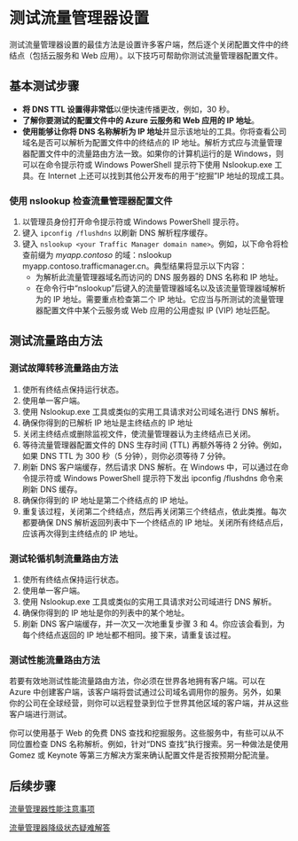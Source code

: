 <properties 
   pageTitle="测试流量管理器设置 | Azure"
   description="本文将帮助你测试流量管理器设置"
   services="traffic-manager"
   documentationCenter=""
   authors="joaoma"
   manager="carmonm"
   editor="tysonn" />
<tags
	ms.service="traffic-manager"
   ms.date="03/17/2016"
	wacn.date="04/26/2016"/>

# 测试流量管理器设置

测试流量管理器设置的最佳方法是设置许多客户端，然后逐个关闭配置文件中的终结点（包括云服务和 Web 应用）。以下技巧可帮助你测试流量管理器配置文件。

## 基本测试步骤

- **将 DNS TTL 设置得非常低**以便快速传播更改，例如，30 秒。
- **了解你要测试的配置文件中的 Azure 云服务和 Web 应用的 IP 地址**。
- **使用能够让你将 DNS 名称解析为 IP 地址**并显示该地址的工具。你将查看公司域名是否可以解析为配置文件中的终结点的 IP 地址。解析方式应与流量管理器配置文件中的流量路由方法一致。如果你的计算机运行的是 Windows，则可以在命令提示符或 Windows PowerShell 提示符下使用 Nslookup.exe 工具。在 Internet 上还可以找到其他公开发布的用于“挖掘”IP 地址的现成工具。

### 使用 nslookup 检查流量管理器配置文件

1. 以管理员身份打开命令提示符或 Windows PowerShell 提示符。
2. 键入 `ipconfig /flushdns` 以刷新 DNS 解析程序缓存。
3. 键入 `nslookup <your Traffic Manager domain name>`。例如，以下命令将检查前缀为 *myapp.contoso* 的域：nslookup myapp.contoso.trafficmanager.cn。典型结果将显示以下内容：
   - 为解析此流量管理器域名而访问的 DNS 服务器的 DNS 名称和 IP 地址。
   - 在命令行中“nslookup”后键入的流量管理器域名以及该流量管理器域解析为的 IP 地址。需要重点检查第二个 IP 地址。它应当与所测试的流量管理器配置文件中某个云服务或 Web 应用的公用虚拟 IP (VIP) 地址匹配。

## 测试流量路由方法

### 测试故障转移流量路由方法

1. 使所有终结点保持运行状态。
2. 使用单一客户端。
3. 使用 Nslookup.exe 工具或类似的实用工具请求对公司域名进行 DNS 解析。
4. 确保你得到的已解析 IP 地址是主终结点的 IP 地址
5. 关闭主终结点或删除监视文件，使流量管理器认为主终结点已关闭。
6. 等待流量管理器配置文件的 DNS 生存时间 (TTL) 再额外等待 2 分钟。例如，如果 DNS TTL 为 300 秒（5 分钟），则你必须等待 7 分钟。
7. 刷新 DNS 客户端缓存，然后请求 DNS 解析。在 Windows 中，可以通过在命令提示符或 Windows PowerShell 提示符下发出 ipconfig /flushdns 命令来刷新 DNS 缓存。
8. 确保你得到的 IP 地址是第二个终结点的 IP 地址。
9. 重复该过程，关闭第二个终结点，然后再关闭第三个终结点，依此类推。每次都要确保 DNS 解析返回列表中下一个终结点的 IP 地址。关闭所有终结点后，应该再次得到主终结点的 IP 地址。

### 测试轮循机制流量路由方法

1. 使所有终结点保持运行状态。
2. 使用单一客户端。
3. 使用 Nslookup.exe 工具或类似的实用工具请求对公司域进行 DNS 解析。
4. 确保你得到的 IP 地址是你的列表中的某个地址。
5. 刷新 DNS 客户端缓存，并一次又一次地重复步骤 3 和 4。你应该会看到，为每个终结点返回的 IP 地址都不相同。接下来，请重复该过程。

### 测试性能流量路由方法

若要有效地测试性能流量路由方法，你必须在世界各地拥有客户端。可以在 Azure 中创建客户端，该客户端将尝试通过公司域名调用你的服务。另外，如果你的公司在全球经营，则你可以远程登录到位于世界其他区域的客户端，并从这些客户端进行测试。

你可以使用基于 Web 的免费 DNS 查找和挖掘服务。这些服务中，有些可以从不同位置检查 DNS 名称解析。例如，针对“DNS 查找”执行搜索。另一种做法是使用 Gomez 或 Keynote 等第三方解决方案来确认配置文件是否按预期分配流量。

## 后续步骤

[流量管理器性能注意事项](/documentation/articles/traffic-manager-performance-considerations/)

[流量管理器降级状态疑难解答](/documentation/articles/traffic-manager-troubleshooting-degraded/)




 

<!---HONumber=Mooncake_1221_2015-->